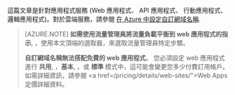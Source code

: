 這篇文章是針對應用程式服務 (Web 應用程式、 API 應用程式、 行動應用程式、 邏輯應用程式)。對於雲端服務，請參閱 <a href="/develop/net/common-tasks/custom-dns/">在 Azure 中設定自訂網域名稱</a>.

> [AZURE.NOTE]  **如需使用流量管理員將流量負載平衡到 web 應用程式的指示**, ，使用本文頂端的選取器，來選取流量管理員特定步驟。
>
> **自訂網域名稱無法搭配免費的 web 應用程式**。 您必須設定 web 應用程式進行 **共用**, ，**基本**, ，或 **標準** 模式中，這可能會變更您多少付費訂用帳戶。 如需詳細資訊，請參閱 <a href=/pricing/details/web-sites/">Web Apps 定價詳細資料</a>。
